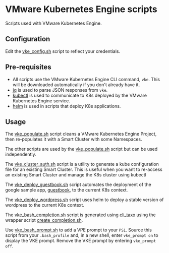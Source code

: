 # VMware Kubernetes Engine scripts
Scripts used with VMware Kubernetes Engine.

## Configuration
Edit the [vke_config.sh](vke_config.sh) script to reflect your credentials.

## Pre-requisites
* All scripts use the VMware Kubernetes Engine CLI command, `vke`. This will be 
downloaded automatically if you don't already have it.
* [jq](https://stedolan.github.io/jq/download/) is used to parse JSON responses from `vke`.
* [kubectl](https://kubernetes.io/docs/tasks/tools/install-kubectl/#install-kubectl-binary-via-curl) is used to communicate to K8s deployed by the VMware Kubernetes Engine service.
* [helm](https://docs.helm.sh/using_helm/#installing-helm) is used in scripts that deploy K8s applications.

## Usage
The [vke_populate.sh](vke_populate.sh) script cleans a VMware Kubernetes Engine 
Project, then re-populates it with a Smart Cluster with some Namespaces.

The other scripts are used by the [vke_populate.sh](vke_populate.sh) 
script but can be used independently.

The [vke_cluster_auth.sh](vke_cluster_auth.sh) script is a utility to 
generate a kube configuration file for an existing Smart Cluster. This is 
useful when you want to re-access an existing Smart Cluster and manage the 
K8s cluster using kubectl

The [vke_deploy_guestbook.sh](vke_deploy_guestbook.sh) script automates the 
deployment of the google sample app, [guestbook](https://kubernetes.io/docs/tutorials/stateless-application/guestbook/), to the current K8s context.

The [vke_deploy_wordpress.sh](vke_deploy_wordpress.sh) script uses 
helm to deploy a stable version of wordpress to the current K8s context.

The [vke_bash_completion.sh](vke_bash_completion.sh) script is generated using [cli_taxo](https://github.com/ali5ter/cli_taxo) using the wrapper script [create_completion.sh](create_completion.sh).

Use [vke_bash_prompt.sh](vke_bash_prompt.sh) to add a VPE prompt to your
`PS1`. Source this script from your `.bash_profile` and, in a new shell, enter
`vke_prompt on` to display the VKE prompt. Remove the VKE prompt by entering
`vke_prompt off`.